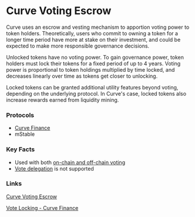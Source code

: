 # Curve Voting Escrow

Curve uses an escrow and vesting mechanism to apportion voting power to token holders. Theoretically, users who commit to owning a token for a longer time period have more at stake on their investment, and could be expected to make more responsible governance decisions.

Unlocked tokens have no voting power. To gain governance power, token holders must lock their tokens for a fixed period of up to 4 years. Voting power is proportional to token holdings multiplied by time locked, and decreases linearly over time as tokens get closer to unlocking.

Locked tokens can be granted additional utility features beyond voting, depending on the underlying protocol. In Curve's case, locked tokens also increase rewards earned from liquidity mining.

### **Protocols**

- [Curve Finance](https://wiki.withtally.com/docs/curve-crv-governance)
- mStable

### **Key Facts**

- Used with both [on-chain and off-chain voting](https://wiki.withtally.com/docs/on-chain-vs-off-chain-voting)
- [Vote delegation](https://wiki.withtally.com/docs/vote-delegation) is not supported

### Links

[Curve Voting Escrow](https://wiki.withtally.com/docs/curve-voting-escrow-system)

[Vote Locking - Curve Finance](https://resources.curve.fi/faq/vote-locking-boost)
